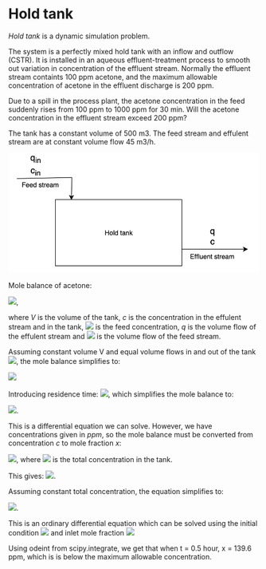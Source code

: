 # Hold tank

*Hold tank* is a dynamic simulation problem.

The system is a perfectly mixed hold tank with an inflow and outflow (CSTR). It is installed in an aqueous effluent-treatment process to smooth out variation in concentration of the effluent stream. Normally the effluent stream containts 100 ppm acetone, and the maximum allowable concentration of acetone in the effluent discharge is 200 ppm. 

Due to a spill in the process plant, the acetone concentration in the feed suddenly rises from 100 ppm to 1000 ppm for 30 min. Will the acetone concentration in the effluent stream exceed 200 ppm?

The tank has a constant volume of 500 m3. The feed stream and effulent stream are at constant volume flow 45 m3/h.

![Image of flow chart](hold-tank-flow-chart.png)

Mole balance of acetone:

<img src="https://render.githubusercontent.com/render/math?math=\frac{d}{dt}(V\cdot c) = q_{in} c_{in} - q c">,

where *V* is the volume of the tank, *c* is the concentration in the effulent stream and in the tank, <img src="https://render.githubusercontent.com/render/math?math=\ c_{in}"> is the feed concentration, *q* is the volume flow of the effulent stream and <img src="https://render.githubusercontent.com/render/math?math=\ q_{in} "> is the volume flow of the feed stream.

Assuming constant volume V and equal volume flows in and out of the tank <img src="https://render.githubusercontent.com/render/math?math=\ q_{in} = q ">, the mole balance simplifies to:

<img src="https://render.githubusercontent.com/render/math?math=\V\frac{dc}{dt} = q_{in}(c_{in} - c)">

Introducing residence time: <img src="https://render.githubusercontent.com/render/math?math=\tau=\frac{V}{q_{in}}">, which simplifies the mole balance to:

<img src="https://render.githubusercontent.com/render/math?math=\tau\frac{dc}{dt} = c_{in} - c">.

This is a differential equation we can solve. However, we have concentrations given in *ppm*, so the mole balance must be converted from concentration *c* to mole fraction *x*:

<img src="https://render.githubusercontent.com/render/math?math=c = c_T \cdot x">, where <img src="https://render.githubusercontent.com/render/math?math=c_T"> is the total concentration in the tank. 

This gives: <img src="https://render.githubusercontent.com/render/math?math=\tau\frac{d}{dt}(c_T \cdot x) = c_T x_{in} - c_T x">.

Assuming constant total concentration, the equation simplifies to:

<img src="https://render.githubusercontent.com/render/math?math=\tau\frac{dx}{dt} = x_{in} - x">. 

This is an ordinary differential equation which can be solved using the initial condition <img src="https://render.githubusercontent.com/render/math?math=x(t=0)=100 ppm"> and inlet mole fraction <img src="https://render.githubusercontent.com/render/math?math=x_{in}= 1000 ppm">


Using odeint from scipy.integrate, we get that when t = 0.5 hour, x = 139.6 ppm, which is is below the maximum allowable concentration. 



